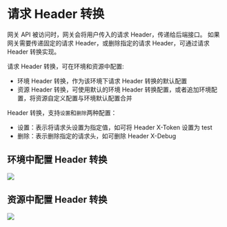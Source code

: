 # 请求 Header 转换

网关 API 被访问时，网关会将用户传入的请求 Header，传递给后端接口。
如果网关需要传递固定的请求 Header，或删除指定的请求 Header，可通过请求 Header 转换实现。

请求 Header 转换，可在环境和资源中配置:
- 环境 Header 转换，作为该环境下请求 Header 转换的默认配置
- 资源 Header 转换，可使用默认的环境 Header 转换配置，或者追加环境配置，将资源自定义配置与环境默认配置合并

Header 转换，支持`设置`和`删除`两种配置：
- 设置：表示将请求头设置为指定值，如可将 Header X-Token 设置为 test
- 删除：表示删除指定的请求头，如可删除 Header X-Debug

## 环境中配置 Header 转换

![](../../assets/apigateway/reference/stage-request-headers.png)

## 资源中配置 Header 转换

![](../../assets/apigateway/reference/resource-request-headers.png)
